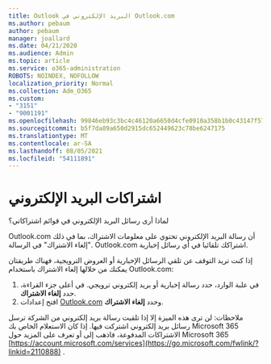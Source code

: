 ```yaml
---
title: Outlook البريد الإلكتروني في Outlook.com
ms.author: pebaum
author: pebaum
manager: joallard
ms.date: 04/21/2020
ms.audience: Admin
ms.topic: article
ms.service: o365-administration
ROBOTS: NOINDEX, NOFOLLOW
localization_priority: Normal
ms.collection: Adm_O365
ms.custom:
- "3151"
- "9001191"
ms.openlocfilehash: 99846eb93c3bc4c46120a6650d4cfe0910a358b1b0c43147f5723d3e09b91fa4
ms.sourcegitcommit: b5f7da89a650d2915dc652449623c78be6247175
ms.translationtype: MT
ms.contentlocale: ar-SA
ms.lasthandoff: 08/05/2021
ms.locfileid: "54111891"
---
```

# <a name="email-subscriptions"></a>اشتراكات البريد الإلكتروني

لماذا أرى رسائل البريد الإلكتروني في قوائم اشتراكاتي؟

Outlook.com أن رسالة البريد الإلكتروني تحتوي على معلومات الاشتراك، بما في ذلك "إلغاء الاشتراك" في الرسالة. Outlook.com اشتراكك تلقائيا في أي رسائل إخبارية.

إذا كنت تريد التوقف عن تلقي الرسائل الإخبارية أو العروض الترويجية، فهناك طريقتان يمكنك من خلالها إلغاء الاشتراك باستخدام Outlook.com:
1. في علبة الوارد، حدد رسالة إخبارية أو بريد إلكتروني ترويجي. في أعلى جزء القراءة، حدد **إلغاء الاشتراك**.
2. افتح إعدادات [Outlook.com](https://go.microsoft.com/fwlink/?linkid=2110887) وحدد **إلغاء الاشتراك**.

ملاحظات: لن ترى هذه الميزة إلا إذا تلقيت رسالة بريد إلكتروني من الشركة ترسل رسائل بريد إلكتروني اشتركت فيها.
إذا كان الاستعلام الخاص بك Microsoft 365 الاشتراكات المدفوعة، فاذهب إلى أو تعرف على المزيد حول Microsoft 365 [https://account.microsoft.com/services](https://go.microsoft.com/fwlink/?linkid=2110888) . [](https://products.office.com/compare-all-microsoft-office-products?tab=1&WT.mc_id=PROD_OL-Web_Support_O365NewValue_Upgrade)
  